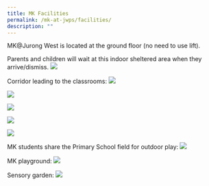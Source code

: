 ```yaml
---
title: MK Facilities
permalink: /mk-at-jwps/facilities/
description: ""
---
```

MK@Jurong West is located at the ground floor (no need to use lift).

Parents and children will wait at this indoor sheltered area when they arrive/dismiss.
![](/images/MK/Waiting%20area.jpeg)

Corridor leading to the classrooms:
![](/images/MK/Corridor.jpeg)

![](/images/MK/MK%20classroom.jpg)

![](/images/MK/MK%20classroom%202.jpg)

![](/images/MK/Music%20room.jpg)

![](/images/MK/Maker%20space.jpeg)

MK students share the Primary School field for outdoor play:
![](/images/MK/Outdoor%20play%20area.jpg)

MK playground:
![](/images/MK/Playground.jpeg)

Sensory garden:
![](/images/MK/Sensory%20garden.jpeg)